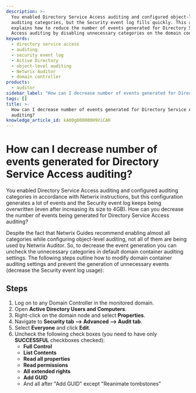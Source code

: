 ```yaml
---
description: >-
  You enabled Directory Service Access auditing and configured object-level
  auditing categories, but the Security event log fills quickly. This article
  explains how to reduce the number of events generated for Directory Service
  Access auditing by disabling unnecessary categories on the domain container.
keywords:
  - directory service access
  - auditing
  - security event log
  - Active Directory
  - object-level auditing
  - Netwrix Auditor
  - domain controller
products:
  - auditor
sidebar_label: "How can I decrease number of events generated for Directory Service Access auditing?"
tags: []
title: >-
  How can I decrease number of events generated for Directory Service Access
  auditing?
knowledge_article_id: kA00g000000H9ViCAK
---
```


# How can I decrease number of events generated for Directory Service Access auditing?

You enabled Directory Service Access auditing and configured auditing categories in accordance with Netwrix instructions, but this configuration generates a lot of events and the Security event log keeps being overwritten (even after increasing its size to 4GB). How can you decrease the number of events being generated for Directory Service Access auditing?

Despite the fact that Netwrix Guides recommend enabling almost all categories while configuring object-level auditing, not all of them are being used by Netwrix Auditor. So, to decrease the event generation you can uncheck the unnecessary categories in default domain container auditing settings. The following steps outline how to modify domain container auditing settings and prevent the generation of unnecessary events (decrease the Security event log usage):

## Steps

1. Log on to any Domain Controller in the monitored domain.
2. Open **Active Directory Users and Computers**.
3. Right-click on the domain node and select **Properties**.
4. Navigate to **Security tab --> Advanced --> Audit tab**.
5. Select **Everyone** and click **Edit**.
6. Uncheck the following check boxes (you need to have only **SUCCESSFUL** checkboxes checked):
   - **Full Control**
   - **List Contents**
   - **Read all properties**
   - **Read permissions**
   - **All extended rights**
   - **Add GUID**
   - And all after "Add GUID" except "Reanimate tombstones"
